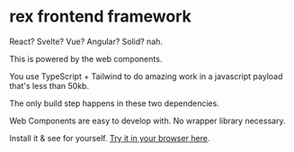 # rex frontend framework

React? Svelte? Vue? Angular? Solid? nah.

This is powered by the web components.

You use TypeScript + Tailwind to do amazing work in a javascript payload that's less than 50kb.

The only build step happens in these two dependencies.

Web Components are easy to develop with. No wrapper library necessary.

Install it & see for yourself. [Try it in your browser here](https://stackblitz.com/github/fromafrica/rex).
